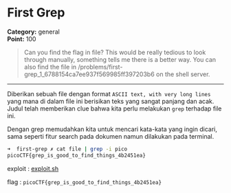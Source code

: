 # First Grep
**Category:** general <br>
**Point:** 100

> Can you find the flag in file? This would be really tedious to look through manually, something tells me there is a better way. You can also find the file in /problems/first-grep_1_6788154ca7ee937f569985ff397203b6 on the shell server.

---

Diberikan sebuah file dengan format `ASCII text, with very long lines` yang mana di dalam file ini berisikan teks yang sangat panjang dan acak. Judul telah memberikan clue bahwa kita perlu melakukan `grep` terhadap file ini.

Dengan grep memudahkan kita untuk mencari kata-kata yang ingin dicari, sama seperti fitur search pada dokumen namun dilakukan pada terminal.

```sh
➜  first-grep ✗ cat file | grep -i pico
picoCTF{grep_is_good_to_find_things_4b2451ea}
```

exploit : [exploit.sh](./exploit.sh)

flag : `picoCTF{grep_is_good_to_find_things_4b2451ea}`